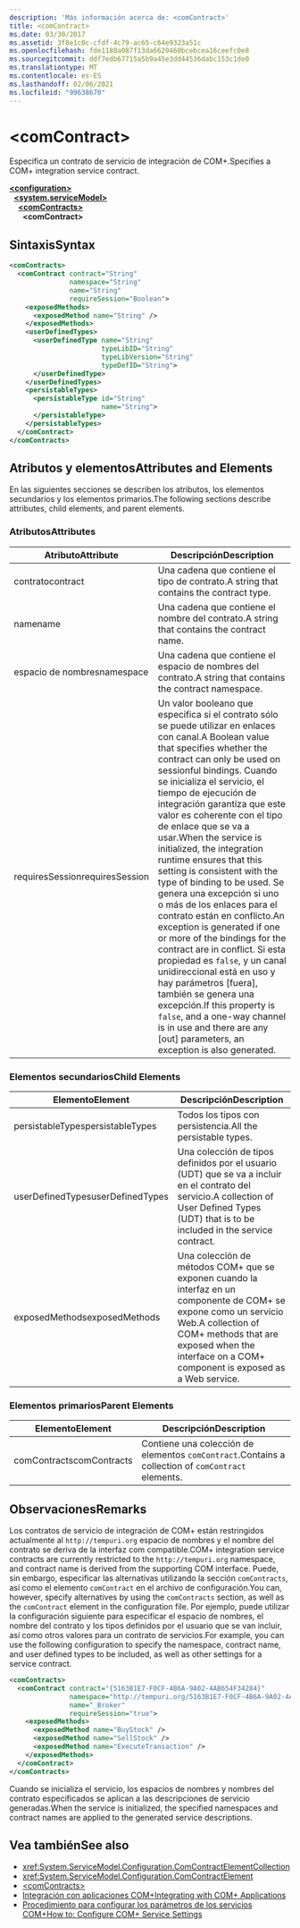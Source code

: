 ```yaml
---
description: 'Más información acerca de: <comContract>'
title: <comContract>
ms.date: 03/30/2017
ms.assetid: 3f8e1c0c-cfdf-4c79-ac65-c64e9323a51c
ms.openlocfilehash: fde1188a087f13da6629460bcebcea16ceefc0e8
ms.sourcegitcommit: ddf7edb67715a5b9a45e3dd44536dabc153c1de0
ms.translationtype: MT
ms.contentlocale: es-ES
ms.lasthandoff: 02/06/2021
ms.locfileid: "99638670"
---
```

# \<comContract>

<span data-ttu-id="a09b1-102">Especifica un contrato de servicio de integración de COM+.</span><span class="sxs-lookup"><span data-stu-id="a09b1-102">Specifies a COM+ integration service contract.</span></span>  
  
[**\<configuration>**](../configuration-element.md)\
&nbsp;&nbsp;[**\<system.serviceModel>**](system-servicemodel.md)\
&nbsp;&nbsp;&nbsp;&nbsp;[**\<comContracts>**](comcontracts.md)\
&nbsp;&nbsp;&nbsp;&nbsp;&nbsp;&nbsp;**\<comContract>**  
  
## <a name="syntax"></a><span data-ttu-id="a09b1-103">Sintaxis</span><span class="sxs-lookup"><span data-stu-id="a09b1-103">Syntax</span></span>  
  
```xml  
<comContracts>
  <comContract contract="String"
               namespace="String"
               name="String"
               requireSession="Boolean">
    <exposedMethods>
      <exposedMethod name="String" />
    </exposedMethods>
    <userDefinedTypes>
      <userDefinedType name="String"
                       typeLibID="String"
                       typeLibVersion="String"
                       typeDefID="String">
      </userDefinedType>
    </userDefinedTypes>
    <persistableTypes>
      <persistableType id="String"
                       name="String">
      </persistableType>
    </persistableTypes>
  </comContract>
</comContracts>
```  
  
## <a name="attributes-and-elements"></a><span data-ttu-id="a09b1-104">Atributos y elementos</span><span class="sxs-lookup"><span data-stu-id="a09b1-104">Attributes and Elements</span></span>  

 <span data-ttu-id="a09b1-105">En las siguientes secciones se describen los atributos, los elementos secundarios y los elementos primarios.</span><span class="sxs-lookup"><span data-stu-id="a09b1-105">The following sections describe attributes, child elements, and parent elements.</span></span>  
  
### <a name="attributes"></a><span data-ttu-id="a09b1-106">Atributos</span><span class="sxs-lookup"><span data-stu-id="a09b1-106">Attributes</span></span>  
  
|<span data-ttu-id="a09b1-107">Atributo</span><span class="sxs-lookup"><span data-stu-id="a09b1-107">Attribute</span></span>|<span data-ttu-id="a09b1-108">Descripción</span><span class="sxs-lookup"><span data-stu-id="a09b1-108">Description</span></span>|  
|---------------|-----------------|  
|<span data-ttu-id="a09b1-109">contrato</span><span class="sxs-lookup"><span data-stu-id="a09b1-109">contract</span></span>|<span data-ttu-id="a09b1-110">Una cadena que contiene el tipo de contrato.</span><span class="sxs-lookup"><span data-stu-id="a09b1-110">A string that contains the contract type.</span></span>|  
|<span data-ttu-id="a09b1-111">name</span><span class="sxs-lookup"><span data-stu-id="a09b1-111">name</span></span>|<span data-ttu-id="a09b1-112">Una cadena que contiene el nombre del contrato.</span><span class="sxs-lookup"><span data-stu-id="a09b1-112">A string that contains the contract name.</span></span>|  
|<span data-ttu-id="a09b1-113">espacio de nombres</span><span class="sxs-lookup"><span data-stu-id="a09b1-113">namespace</span></span>|<span data-ttu-id="a09b1-114">Una cadena que contiene el espacio de nombres del contrato.</span><span class="sxs-lookup"><span data-stu-id="a09b1-114">A string that contains the contract namespace.</span></span>|  
|<span data-ttu-id="a09b1-115">requiresSession</span><span class="sxs-lookup"><span data-stu-id="a09b1-115">requiresSession</span></span>|<span data-ttu-id="a09b1-116">Un valor booleano que especifica si el contrato sólo se puede utilizar en enlaces con canal.</span><span class="sxs-lookup"><span data-stu-id="a09b1-116">A Boolean value that specifies whether the contract can only be used on sessionful bindings.</span></span> <span data-ttu-id="a09b1-117">Cuando se inicializa el servicio, el tiempo de ejecución de integración garantiza que este valor es coherente con el tipo de enlace que se va a usar.</span><span class="sxs-lookup"><span data-stu-id="a09b1-117">When the service is initialized, the integration runtime ensures that this setting is consistent with the type of binding to be used.</span></span> <span data-ttu-id="a09b1-118">Se genera una excepción si uno o más de los enlaces para el contrato están en conflicto.</span><span class="sxs-lookup"><span data-stu-id="a09b1-118">An exception is generated if one or more of the bindings for the contract are in conflict.</span></span> <span data-ttu-id="a09b1-119">Si esta propiedad es `false`, y un canal unidireccional está en uso y hay parámetros [fuera], también se genera una excepción.</span><span class="sxs-lookup"><span data-stu-id="a09b1-119">If this property is `false`, and a one-way channel is in use and there are any [out] parameters, an exception is also generated.</span></span>|  
  
### <a name="child-elements"></a><span data-ttu-id="a09b1-120">Elementos secundarios</span><span class="sxs-lookup"><span data-stu-id="a09b1-120">Child Elements</span></span>  
  
|<span data-ttu-id="a09b1-121">Elemento</span><span class="sxs-lookup"><span data-stu-id="a09b1-121">Element</span></span>|<span data-ttu-id="a09b1-122">Descripción</span><span class="sxs-lookup"><span data-stu-id="a09b1-122">Description</span></span>|  
|-------------|-----------------|  
|<span data-ttu-id="a09b1-123">persistableTypes</span><span class="sxs-lookup"><span data-stu-id="a09b1-123">persistableTypes</span></span>|<span data-ttu-id="a09b1-124">Todos los tipos con persistencia.</span><span class="sxs-lookup"><span data-stu-id="a09b1-124">All the persistable types.</span></span>|  
|<span data-ttu-id="a09b1-125">userDefinedTypes</span><span class="sxs-lookup"><span data-stu-id="a09b1-125">userDefinedTypes</span></span>|<span data-ttu-id="a09b1-126">Una colección de tipos definidos por el usuario (UDT) que se va a incluir en el contrato del servicio.</span><span class="sxs-lookup"><span data-stu-id="a09b1-126">A collection of User Defined Types (UDT) that is to be included in the service contract.</span></span>|  
|<span data-ttu-id="a09b1-127">exposedMethods</span><span class="sxs-lookup"><span data-stu-id="a09b1-127">exposedMethods</span></span>|<span data-ttu-id="a09b1-128">Una colección de métodos COM+ que se exponen cuando la interfaz en un componente de COM+ se expone como un servicio Web.</span><span class="sxs-lookup"><span data-stu-id="a09b1-128">A collection of COM+ methods that are exposed when the interface on a COM+ component is exposed as a Web service.</span></span>|  
  
### <a name="parent-elements"></a><span data-ttu-id="a09b1-129">Elementos primarios</span><span class="sxs-lookup"><span data-stu-id="a09b1-129">Parent Elements</span></span>  
  
|<span data-ttu-id="a09b1-130">Elemento</span><span class="sxs-lookup"><span data-stu-id="a09b1-130">Element</span></span>|<span data-ttu-id="a09b1-131">Descripción</span><span class="sxs-lookup"><span data-stu-id="a09b1-131">Description</span></span>|  
|-------------|-----------------|  
|<span data-ttu-id="a09b1-132">comContracts</span><span class="sxs-lookup"><span data-stu-id="a09b1-132">comContracts</span></span>|<span data-ttu-id="a09b1-133">Contiene una colección de elementos `comContract`.</span><span class="sxs-lookup"><span data-stu-id="a09b1-133">Contains a collection of `comContract` elements.</span></span>|  
  
## <a name="remarks"></a><span data-ttu-id="a09b1-134">Observaciones</span><span class="sxs-lookup"><span data-stu-id="a09b1-134">Remarks</span></span>  

 <span data-ttu-id="a09b1-135">Los contratos de servicio de integración de COM+ están restringidos actualmente al `http://tempuri.org` espacio de nombres y el nombre del contrato se deriva de la interfaz com compatible.</span><span class="sxs-lookup"><span data-stu-id="a09b1-135">COM+ integration service contracts are currently restricted to the `http://tempuri.org` namespace, and contract name is derived from the supporting COM interface.</span></span> <span data-ttu-id="a09b1-136">Puede, sin embargo, especificar las alternativas utilizando la sección `comContracts`, así como el elemento `comContract` en el archivo de configuración.</span><span class="sxs-lookup"><span data-stu-id="a09b1-136">You can, however, specify alternatives by using the `comContracts` section, as well as the `comContract` element in the configuration file.</span></span> <span data-ttu-id="a09b1-137">Por ejemplo, puede utilizar la configuración siguiente para especificar el espacio de nombres, el nombre del contrato y los tipos definidos por el usuario que se van incluir, así como otros valores para un contrato de servicios.</span><span class="sxs-lookup"><span data-stu-id="a09b1-137">For example, you can use the following configuration to specify the namespace, contract name, and user defined types to be included, as well as other settings for a service contract.</span></span>  
  
```xml  
<comContracts>
  <comContract contract="{5163B1E7-F0CF-4B6A-9A02-4AB654F34284}"
               namespace="http://tempuri.org/5163B1E7-F0CF-4B6A-9A02-4AB654F34284"
               name="_Broker"
               requireSession="true">
    <exposedMethods>
      <exposedMethod name="BuyStock" />
      <exposedMethod name="SellStock" />
      <exposedMethod name="ExecuteTransaction" />
    </exposedMethods>
  </comContract>
</comContracts>
```  
  
 <span data-ttu-id="a09b1-138">Cuando se inicializa el servicio, los espacios de nombres y nombres del contrato especificados se aplican a las descripciones de servicio generadas.</span><span class="sxs-lookup"><span data-stu-id="a09b1-138">When the service is initialized, the specified namespaces and contract names are applied to the generated service descriptions.</span></span>  
  
## <a name="see-also"></a><span data-ttu-id="a09b1-139">Vea también</span><span class="sxs-lookup"><span data-stu-id="a09b1-139">See also</span></span>

- <xref:System.ServiceModel.Configuration.ComContractElementCollection>
- <xref:System.ServiceModel.Configuration.ComContractElement>
- [\<comContracts>](comcontracts.md)
- [<span data-ttu-id="a09b1-140">Integración con aplicaciones COM+</span><span class="sxs-lookup"><span data-stu-id="a09b1-140">Integrating with COM+ Applications</span></span>](../../../wcf/feature-details/integrating-with-com-plus-applications.md)
- [<span data-ttu-id="a09b1-141">Procedimiento para configurar los parámetros de los servicios COM+</span><span class="sxs-lookup"><span data-stu-id="a09b1-141">How to: Configure COM+ Service Settings</span></span>](../../../wcf/feature-details/how-to-configure-com-service-settings.md)
